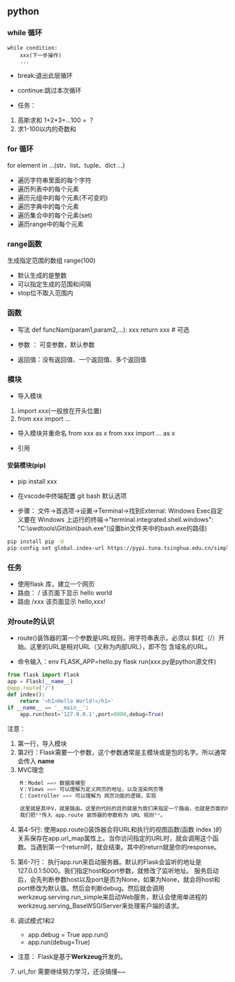 ## python
### while 循环
    while condition:
        xxx(下一步操作)
        ...
* break:退出此层循环
* continue:跳过本次循环

* 任务：
1. 高斯求和 1+2+3+...100 = ？
2. 求1-100以内的奇数和

### for 循环
for element in ...(str、list、tuple、dict ...)
* 遍历字符串里面的每个字符
* 遍历列表中的每个元素
* 遍历元组中的每个元素(不可变的)
* 遍历字典中的每个元素
* 遍历集合中的每个元素(set)
* 遍历range中的每个元素

### range函数
生成指定范围的数组
range(100) 
* 默认生成的是整数
* 可以指定生成的范围和间隔
* stop位不取入范围内

### 函数
* 写法
def funcNam(param1,param2,...):
    xxx
    return xxx  # 可选

* 参数 ： 可变参数，默认参数
* 返回值：没有返回值、一个返回值、多个返回值

### 模块
* 导入模块 
1. import xxx(一般放在开头位置)
2. from xxx import ...

* 导入模块并重命名
from xxx as x 
from xxx import ... as x

* 引用

#### 安装模块(pip)
* pip install xxx

* 在vscode中终端配置 git bash 默认选项
* 步骤：
    文件→首选项→设置→Terminal→找到External: Windows Exec自定义要在 Windows 上运行的终端→"terminal.integrated.shell.windows": "C:\\swdtools\\Git\\bin\\bash.exe"(设置bin文件夹中的bash.exe的路径)

```bash
pip install pip -U
pip config set global.index-url https://pypi.tuna.tsinghua.edu.cn/simple
```

### 任务
* 使用flask 库，建立一个网页
* 路由： / 该页面下显示 hello world
* 路由 /xxx 该页面显示 hello,xxx!

### 对route的认识
* route()装饰器的第一个参数是URL规则，用字符串表示，必须以 斜杠（/）开始。这里的URL是相对URL（又称为内部URL），即不包 含域名的URL。

* 命令输入：env FLASK_APP=hello.py flask run(xxx.py是python源文件)
```python
from flask import Flask
app = Flask(__name__)
@app.route('/')
def index():
    return '<h1>Hello World!</h1>'
if __name__ == '__main__':
    app.run(host='127.0.0.1',port=8080,debug=True)
```
注意： 
1. 第一行，导入模块
2. 第2行：Flask需要一个参数，这个参数通常是主模块或是包的名字。所以通常会传入 __name__
3. MVC理念
```python flask
    M：Model ==> 数据库模型
    V：Views ==> 可以理解为定义网页的地址，以及渲染网页等
    C：Controller ==> 可以理解为 网页功能的逻辑，实现

    这里就是其中V，就是路由。这里的代码的目的就是为我们来指定一个路由，也就是页面的地址。
    我们把**传入 app.route 装饰器的参数称为 URL 规则**。
```
4. 第4-5行: 使用app.route()装饰器会将URL和执行的视图函数(函数 index )的关系保存在app.url_map属性上。当你访问指定的URL时，就会调用这个函数。当遇到第一个return时，就会结束。其中的return就是你的response。

5. 第6-7行： 执行app.run来启动服务器。默认的Flask会监听的地址是127.0.0.1:5000。我们指定host和port参数，就修改了监听地址。 服务启动后，会先判断参数host以及port是否为None，如果为None，就会将host和port修改为默认值。然后会判断debug。然后就会调用werkzeug.serving.run_simple来启动Web服务，默认会使用单进程的werkzeug.serving_BaseWSGIServer来处理客户端的请求。

6. 调试模式1和2
    * app.debug = True
      app.run()
    * app.run(debug=True)

* 注意： Flask是基于**Werkzeug**开发的。

7. url_for 需要继续努力学习，还没搞懂~~

    

